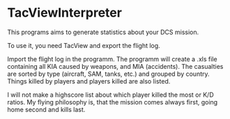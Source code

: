 # TacViewInterpreter

This programs aims to generate statistics about your DCS mission.

To use it, you need TacView and export the flight log.

Import the flight log in the programm. The programm will create a .xls file containing all KIA caused by weapons, and MIA (accidents). The casualties are sorted by type (aircraft, SAM, tanks, etc.) and grouped by country. Things killed by players and players killed are also listed.

I will not make a highscore list about which player killed the most or K/D ratios. My flying philosophy is, that the mission comes always first, going home second and kills last.
